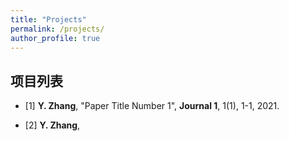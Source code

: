 ```yaml
---
title: "Projects"
permalink: /projects/
author_profile: true
---
```


## 项目列表

- [1] **Y. Zhang**,
  "Paper Title Number 1",
  **Journal 1**, 1(1), 1-1, 2021.

- [2] **Y. Zhang**,